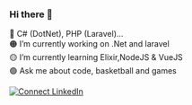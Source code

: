 ### Hi there 👋

🔴 C# (DotNet), PHP (Laravel)...<br>
🟠 I’m currently working on .Net and laravel <br>
🟡 I’m currently learning Elixir,NodeJS & VueJS<br>
🟢 Ask me about code, basketball and games<br>

[![Connect LinkedIn](https://img.shields.io/badge/LinkedIn-informational?style=social&logo=linkedin)](https://www.linkedin.com/in/mauro-tarquino/)

